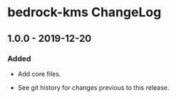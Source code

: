 # bedrock-kms ChangeLog

## 1.0.0 - 2019-12-20

### Added
- Add core files.

- See git history for changes previous to this release.
